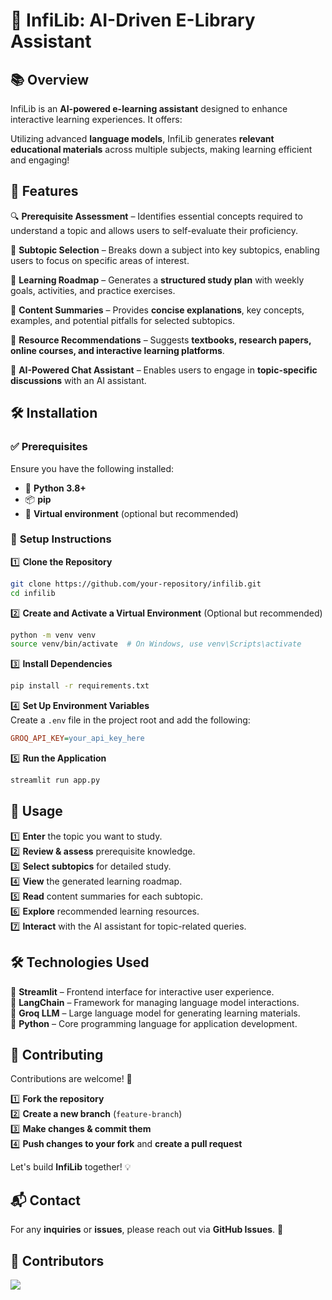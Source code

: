 # 🚀 **InfiLib: AI-Driven E-Library Assistant**  

## 📚 **Overview**  

InfiLib is an **AI-powered e-learning assistant** designed to enhance interactive learning experiences. It offers:  


Utilizing advanced **language models**, InfiLib generates **relevant educational materials** across multiple subjects, making learning efficient and engaging!  


## 🌟 **Features**  

🔍 **Prerequisite Assessment** – Identifies essential concepts required to understand a topic and allows users to self-evaluate their proficiency.  

📂 **Subtopic Selection** – Breaks down a subject into key subtopics, enabling users to focus on specific areas of interest.  

📆 **Learning Roadmap** – Generates a **structured study plan** with weekly goals, activities, and practice exercises.  

📑 **Content Summaries** – Provides **concise explanations**, key concepts, examples, and potential pitfalls for selected subtopics.  

📖 **Resource Recommendations** – Suggests **textbooks, research papers, online courses, and interactive learning platforms**.  

🤖 **AI-Powered Chat Assistant** – Enables users to engage in **topic-specific discussions** with an AI assistant.  


## 🛠️ **Installation**  

### ✅ **Prerequisites**  
Ensure you have the following installed:  

- 🐍 **Python 3.8+**  
- 📦 **pip**  
- 🔹 **Virtual environment** (optional but recommended)  

### 🚀 **Setup Instructions**  

1️⃣ **Clone the Repository**  
   ```bash
   git clone https://github.com/your-repository/infilib.git
   cd infilib
   ```  

2️⃣ **Create and Activate a Virtual Environment** (Optional but recommended)  
   ```bash
   python -m venv venv
   source venv/bin/activate  # On Windows, use venv\Scripts\activate
   ```  

3️⃣ **Install Dependencies**  
   ```bash
   pip install -r requirements.txt
   ```  

4️⃣ **Set Up Environment Variables**  
   Create a `.env` file in the project root and add the following:  
   ```ini
   GROQ_API_KEY=your_api_key_here
   ```  

5️⃣ **Run the Application**  
   ```bash
   streamlit run app.py
   ```  


## 🎯 **Usage**  

1️⃣ **Enter** the topic you want to study.  
2️⃣ **Review & assess** prerequisite knowledge.  
3️⃣ **Select subtopics** for detailed study.  
4️⃣ **View** the generated learning roadmap.  
5️⃣ **Read** content summaries for each subtopic.  
6️⃣ **Explore** recommended learning resources.  
7️⃣ **Interact** with the AI assistant for topic-related queries.  


## 🛠️ **Technologies Used**  

🎨 **Streamlit** – Frontend interface for interactive user experience.  
🔗 **LangChain** – Framework for managing language model interactions.  
🧠 **Groq LLM** – Large language model for generating learning materials.  
🐍 **Python** – Core programming language for application development.  


## 🤝 **Contributing**  

Contributions are welcome! 🚀  

1️⃣ **Fork the repository**  
2️⃣ **Create a new branch** (`feature-branch`)  
3️⃣ **Make changes & commit them**  
4️⃣ **Push changes to your fork** and **create a pull request**  

Let's build **InfiLib** together! 💡  


## 📬 **Contact**  

For any **inquiries** or **issues**, please reach out via **GitHub Issues**. 🚀  


## 👥 **Contributors**  

<a>
  <img src="https://contrib.rocks/image?repo=Ketopluto/InfiLib" />
</a>
